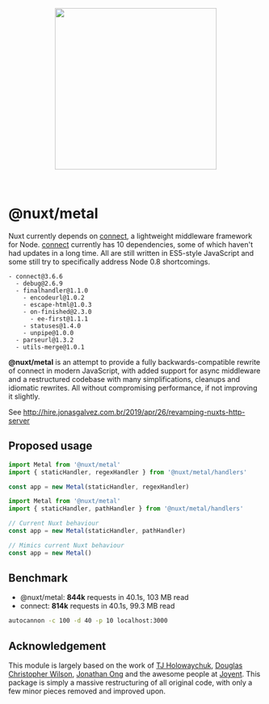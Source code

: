 <p align="center"><img align="center" style="width:320px" src="https://user-images.githubusercontent.com/904724/56819964-16734600-684b-11e9-877d-60214e883d9d.png"/></p><br/>

# @nuxt/metal

Nuxt currently depends on [connect][cn], a lightweight middleware framework for 
Node. [connect][cn] currently has 10 dependencies, some of which haven't had 
updates in a long time. All are still written in ES5-style JavaScript and some 
still try to specifically address Node 0.8 shortcomings.

[cn]: https://github.com/senchalabs/connect

```
- connect@3.6.6
  - debug@2.6.9
  - finalhandler@1.1.0
    - encodeurl@1.0.2
    - escape-html@1.0.3
    - on-finished@2.3.0
      - ee-first@1.1.1
    - statuses@1.4.0
    - unpipe@1.0.0
  - parseurl@1.3.2
  - utils-merge@1.0.1
```

**@nuxt/metal** is an attempt to provide a fully backwards-compatible rewrite
of connect in modern JavaScript, with added support for async middleware and a 
restructured codebase with many simplifications, cleanups and idiomatic rewrites.
All without compromising performance, if not improving it slightly.

See http://hire.jonasgalvez.com.br/2019/apr/26/revamping-nuxts-http-server

## Proposed usage

```js
import Metal from '@nuxt/metal'
import { staticHandler, regexHandler } from '@nuxt/metal/handlers'

const app = new Metal(staticHandler, regexHandler)
```

```js
import Metal from '@nuxt/metal'
import { staticHandler, pathHandler } from '@nuxt/metal/handlers'

// Current Nuxt behaviour
const app = new Metal(staticHandler, pathHandler)
```


```js
// Mimics current Nuxt behaviour
const app = new Metal()
```

## Benchmark

- @nuxt/metal: **844k** requests in 40.1s, 103 MB read
- connect: **814k** requests in 40.1s, 99.3 MB read

```sh
autocannon -c 100 -d 40 -p 10 localhost:3000
```

## Acknowledgement

This module is largely based on the work of [TJ Holowaychuk][tj], [Douglas 
Christopher Wilson][dw], [Jonathan Ong][jo] and the awesome people at [Joyent][j].
This package is simply a massive restructuring of all original code, with only
a few minor pieces removed and improved upon.

[tj]: https://github.com/tj
[dw]: https://github.com/dougwilson
[jo]: https://github.com/jonathanong
[j]: https://github.com/joyent
